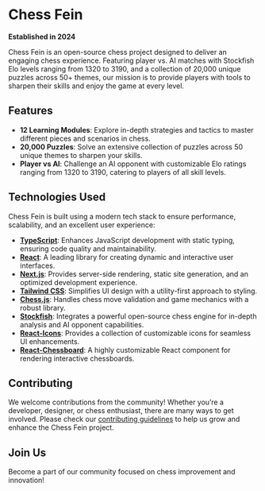 # Chess Fein

**Established in 2024**

Chess Fein is an open-source chess project designed to deliver an engaging chess experience. Featuring player vs. AI matches with Stockfish Elo levels ranging from 1320 to 3190, and a collection of 20,000 unique puzzles across 50+ themes, our mission is to provide players with tools to sharpen their skills and enjoy the game at every level.

## Features

- **12 Learning Modules**: Explore in-depth strategies and tactics to master different pieces and scenarios in chess.
- **20,000 Puzzles**: Solve an extensive collection of puzzles across 50 unique themes to sharpen your skills.
- **Player vs AI**: Challenge an AI opponent with customizable Elo ratings ranging from 1320 to 3190, catering to players of all skill levels.

## Technologies Used

Chess Fein is built using a modern tech stack to ensure performance, scalability, and an excellent user experience:

- **[TypeScript](https://www.typescriptlang.org/docs/)**: Enhances JavaScript development with static typing, ensuring code quality and maintainability.
- **[React](https://react.dev/reference/react)**: A leading library for creating dynamic and interactive user interfaces.
- **[Next.js](https://nextjs.org/docs)**: Provides server-side rendering, static site generation, and an optimized development experience.
- **[Tailwind CSS](https://tailwindcss.com/docs)**: Simplifies UI design with a utility-first approach to styling.
- **[Chess.js](https://github.com/jhlywa/chess.js/blob/master/README.md)**: Handles chess move validation and game mechanics with a robust library.
- **[Stockfish](https://stockfishchess.org/docs/)**: Integrates a powerful open-source chess engine for in-depth analysis and AI opponent capabilities.
- **[React-Icons](https://react-icons.github.io/react-icons/)**: Provides a collection of customizable icons for seamless UI enhancements.
- **[React-Chessboard](https://github.com/Clariity/react-chessboard)**: A highly customizable React component for rendering interactive chessboards.

## Contributing

We welcome contributions from the community! Whether you’re a developer, designer, or chess enthusiast, there are many ways to get involved. Please check our [contributing guidelines](link-to-guidelines) to help us grow and enhance the Chess Fein project.

## Join Us

Become a part of our community focused on chess improvement and innovation!
